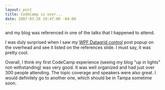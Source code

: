 ```yaml
---
layout: post
title: CodeCamp is over...
date: 2007-03-26 19:47:00 -04:00
---
```


and my blog was referenced in one of the talks that I happened to attend.

I was duly surprised when I saw my [WPF Datagrid control](http://geekswithblogs.net/sdorman/archive/2007/02/06/105621.aspx) post popup on the overhead and see it listed on the references slide. I must say, it was pretty cool.

Overall, I think my first CodeCamp experience (seeing my blog "up in lights" not-withstanding) was very good. It was well organized and had just over 300 people attending. The topic coverage and speakers were also great. I would definitely go to another one, which should be in Tampa sometime soon.
